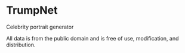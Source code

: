 # TrumpNet

Celebrity portrait generator

All data is from the public domain and is free of use, modification, and distribution.
